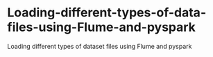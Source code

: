 # Loading-different-types-of-data-files-using-Flume-and-pyspark
Loading different types of dataset files using Flume and pyspark

